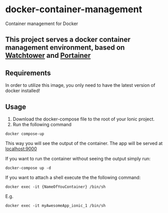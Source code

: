 # docker-container-management
Container management for Docker

## This project serves a docker container management environment, based on [Watchtower](https://github.com/containrrr/watchtower) and [Portainer](https://github.com/portainer/portainer)

## Requirements
In order to utilize this image, you only need to have the latest version of docker installed!

## Usage

1. Download the docker-compose file to the root of your Ionic project.
2. Run the following command

```
docker compose-up
```

This way you will see the output of the container.
The app will be served at
[localhost:9000 ](http://localhost:9000)

If you want to run the container without seeing the output simply run:
```
docker-compose up -d
```

If you want to attach a shell execute the the following command:
```
docker exec -it {NameOfYouContainer} /bin/sh
```
E.g.
```
docker exec -it myAwesomeApp_ionic_1 /bin/sh
```